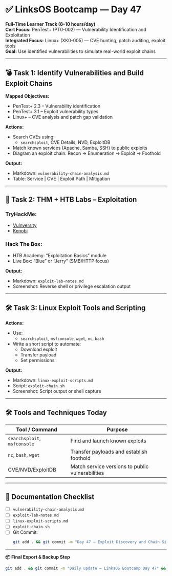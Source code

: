 # ✅ LinksOS Bootcamp — Day 47

**Full-Time Learner Track (8–10 hours/day)**  
**Cert Focus:** PenTest+ (PT0-002) — Vulnerability Identification and Exploitation  
**Integrated Focus:** Linux+ (XK0-005) — CVE hunting, patch auditing, exploit tools  
**Goal:** Use identified vulnerabilities to simulate real-world exploit chains

---

## 💣 Task 1: Identify Vulnerabilities and Build Exploit Chains

**Mapped Objectives:**  
- PenTest+ 2.3 – Vulnerability identification  
- PenTest+ 3.1 – Exploit vulnerability types  
- Linux+ – CVE analysis and patch gap validation

**Actions:**  
- Search CVEs using:
  - `searchsploit`, CVE Details, NVD, ExploitDB  
- Match known services (Apache, Samba, SSH) to public exploits  
- Diagram an exploit chain: Recon → Enumeration → Exploit → Foothold

**Output:**  
- Markdown: `vulnerability-chain-analysis.md`  
- Table: Service | CVE | Exploit Path | Mitigation

---

## 🧪 Task 2: THM + HTB Labs – Exploitation

### TryHackMe:
- [Vulnversity](https://tryhackme.com/room/vulnversity)  
- [Kenobi](https://tryhackme.com/room/kenobi)

### Hack The Box:
- HTB Academy: “Exploitation Basics” module  
- Live Box: “Blue” or “Jerry” (SMB/HTTP focus)

**Output:**  
- Markdown: `exploit-lab-notes.md`  
- Screenshot: Reverse shell or privilege escalation output

---

## 🛠️ Task 3: Linux Exploit Tools and Scripting

**Actions:**  
- Use:
  - `searchsploit`, `msfconsole`, `wget`, `nc`, `bash`  
- Write a short script to automate:
  - Download exploit  
  - Transfer payload  
  - Set permissions

**Output:**  
- Markdown: `linux-exploit-scripts.md`  
- Script: `exploit-chain.sh`  
- Screenshot: Script output or shell capture

---

## 🛠️ Tools and Techniques Today

| Tool / Command     | Purpose                                        |
|--------------------|------------------------------------------------|
| `searchsploit`, `msfconsole` | Find and launch known exploits       |
| `nc`, `bash`, `wget` | Transfer payloads and establish foothold    |
| CVE/NVD/ExploitDB   | Match service versions to public vulnerabilities |

---

## 📁 Documentation Checklist

- [ ] `vulnerability-chain-analysis.md`  
- [ ] `exploit-lab-notes.md`  
- [ ] `linux-exploit-scripts.md`  
- [ ] `exploit-chain.sh`  
- [ ] Git Commit:
  ```bash
  git add . && git commit -m "Day 47 – Exploit Discovery and Chain Simulation" && git push origin main
  ```

---

**📦 Final Export & Backup Step**

```bash
git add . && git commit -m "Daily update – LinksOS Bootcamp Day 47" && git push origin main
```
